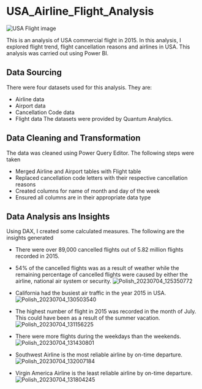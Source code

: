 # USA_Airline_Flight_Analysis
![USA Flight image](https://github.com/OnyinyeFavour228/USA_Airline_Flight_Analysis/assets/107655675/1317f57d-6130-41f7-9e34-6ca7242234f0)

This is an analysis of USA commercial flight in 2015. In this analysis, I explored flight trend, flight cancellation reasons and airlines in USA. This analysis was carried out using Power BI.
## Data Sourcing
There were four datasets used for this analysis. They are:
   * Airline data
   * Airport data
   * Cancellation Code data
   * Flight data
The datasets were provided by Quantum Analytics.
## Data Cleaning and Transformation
The data was cleaned using Power Query Editor. 
The following steps were taken
* Merged Airline and Airport tables with Flight table
* Replaced cancellation code letters with their respective cancellation reasons
* Created columns for name of month and day of the week
* Ensured all columns are in their appropriate data type
## Data Analysis ans Insights
Using DAX, I created some calculated measures. The following are the insights generated
* There were over 89,000 cancelled flights out of 5.82 million flights recorded in 2015.
* 54% of the cancelled flights was as a result of weather while the remaining percentage of cancelled flights were caused by either the airline, national air system or security.
![Polish_20230704_125350772](https://github.com/OnyinyeFavour228/USA_Airline_Flight_Analysis/assets/107655675/0b8c6ef0-fd50-4e47-afaf-4f03f2e10ea7)

* California had the busiest air traffic in the year 2015 in USA.
![Polish_20230704_130503540](https://github.com/OnyinyeFavour228/USA_Airline_Flight_Analysis/assets/107655675/c6d2363d-1d7a-4f2d-a962-45de38e7037b)

* The highest number of flight in 2015 was recorded in the month of July. This could have been as a result of  the summer vacation.
![Polish_20230704_131156225](https://github.com/OnyinyeFavour228/USA_Airline_Flight_Analysis/assets/107655675/bf89cd06-f1ec-4367-a8e1-1cfbef2af073)

* There were more flights during the weekdays than the weekends.
![Polish_20230704_131430801](https://github.com/OnyinyeFavour228/USA_Airline_Flight_Analysis/assets/107655675/3832fa48-fe5b-4230-9a77-917d23593324)

* Southwest Airline is the most reliable airline by on-time departure.
![Polish_20230704_132007184](https://github.com/OnyinyeFavour228/USA_Airline_Flight_Analysis/assets/107655675/d58c8d9b-c0ed-4608-808f-09852254b576)

* Virgin America Airline is the least reliable airline by on-time departure.
![Polish_20230704_131804245](https://github.com/OnyinyeFavour228/USA_Airline_Flight_Analysis/assets/107655675/812bb583-3bcb-4840-9c36-c638d0b7b555)
